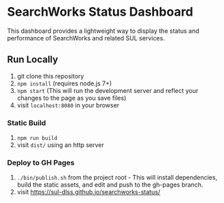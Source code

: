 # SearchWorks Status Dashboard
This dashboard provides a lightweight way to display the status and performance of SearchWorks and related SUL services.

## Run Locally
1. git clone this repository
1. `npm install` (requires node.js 7+)
1. `npm start` (This will run the development server and reflect your changes to the page as you save files)
1. visit `localhost:8080` in your browser

### Static Build
1. `npm run build`
1. visit `dist/` using an http server

### Deploy to GH Pages
1. `./bin/publish.sh` from the project root - This will install dependencies, build the static assets, and edit and push to the gh-pages branch.
1. visit https://sul-dlss.github.io/searchworks-status/
